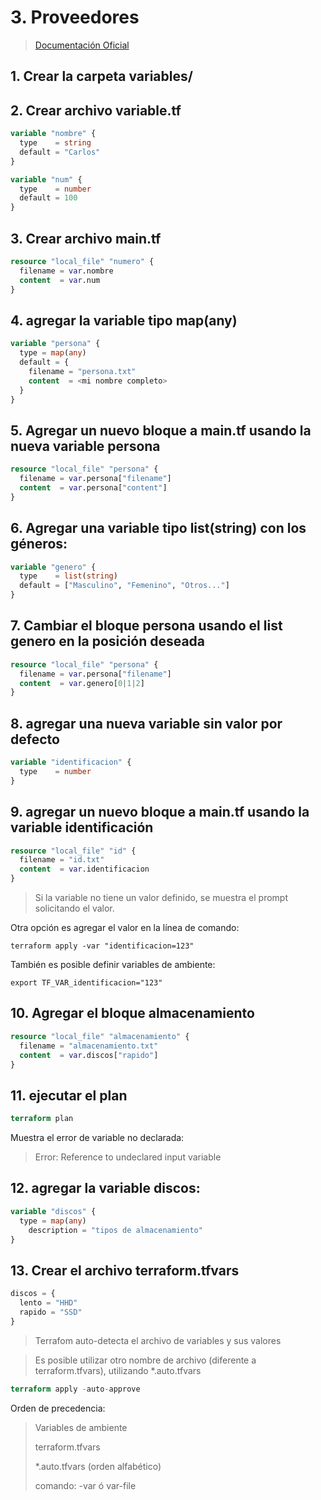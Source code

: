 # 3. Proveedores <!-- omit in TOC -->



> [Documentación Oficial](https://www.terraform.io/language/values/variables)

## 1. Crear la carpeta variables/

## 2. Crear archivo variable.tf

```tf
variable "nombre" {
  type    = string
  default = "Carlos"
}

variable "num" {
  type    = number
  default = 100
}
```

## 3. Crear archivo main.tf
```tf
resource "local_file" "numero" {
  filename = var.nombre
  content  = var.num
}
```

## 4. agregar la variable tipo map(any)
```tf
variable "persona" {
  type = map(any)
  default = {
    filename = "persona.txt"
    content  = <mi nombre completo>
  }
}
```

## 5. Agregar un nuevo bloque a main.tf usando la nueva variable persona
```tf
resource "local_file" "persona" {
  filename = var.persona["filename"]
  content  = var.persona["content"]
}
```

## 6. Agregar una variable tipo list(string) con los géneros:
```tf
variable "genero" {
  type    = list(string)
  default = ["Masculino", "Femenino", "Otros..."]
}
```


## 7. Cambiar el bloque persona usando el list genero en la posición deseada
```tf
resource "local_file" "persona" {
  filename = var.persona["filename"]
  content  = var.genero[0|1|2]
}
```

## 8. agregar una nueva variable sin valor por defecto
```tf
variable "identificacion" {
  type    = number
}
```
## 9. agregar un nuevo bloque a main.tf usando la variable identificación
```tf
resource "local_file" "id" {
  filename = "id.txt"
  content  = var.identificacion
}
```
> Si la variable no tiene un valor definido, se muestra el prompt solicitando el valor.

Otra opción es agregar el valor en la línea de comando:
```vim
terraform apply -var "identificacion=123"
```

También es posible definir variables de ambiente:
```vim
export TF_VAR_identificacion="123"
```

## 10. Agregar el bloque almacenamiento
```tf
resource "local_file" "almacenamiento" {
  filename = "almacenamiento.txt"
  content  = var.discos["rapido"]
}
```


## 11. ejecutar el plan
```tf
terraform plan
```

Muestra el error de variable no declarada:
> Error: Reference to undeclared input variable

## 12. agregar la variable discos:
```tf
variable "discos" {
  type = map(any)
	description = "tipos de almacenamiento"
}
```


## 13. Crear el archivo terraform.tfvars
```tf
discos = {
  lento = "HHD"
  rapido = "SSD"
}
```



> Terrafom auto-detecta el archivo de variables y sus valores

> Es posible utilizar otro nombre de archivo (diferente a terraform.tfvars), utilizando *.auto.tfvars

```tf
terraform apply -auto-approve
```

Orden de precedencia:

> Variables de ambiente
>
> terraform.tfvars
>
> *.auto.tfvars (orden alfabético)
>
> comando: -var ó var-file
